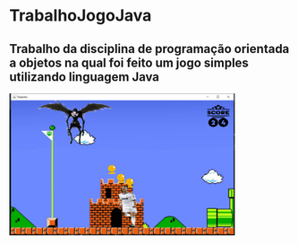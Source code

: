 # TrabalhoJogoJava

## Trabalho da disciplina de programação orientada a objetos na qual foi feito um jogo simples utilizando linguagem Java

<img src=/jogo.png width=80%>
